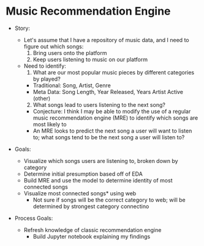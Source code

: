 # Music Recommendation Engine
  - Story:
    - Let's assume that I have a repository of music data, and I need to figure out which songs:
      1. Bring users onto the platform
      2. Keep users listening to music on our platform
    - Need to identify:
      1. What are our most popular music pieces by different categories by played?
        - Traditional: Song, Artist, Genre
        - Meta Data: Song Length, Year Released, Years Artist Active (other)
      2. What songs lead to users listening to the next song?
        - Conjecture: I think I may be able to modify the use of a regular music recommendation engine (MRE) to identify which songs are most likely to
        - An MRE looks to predict the next song a user will want to listen to; what songs tend to be the next song a user will listen to?

  - Goals:
    - Visualize which songs users are listening to, broken down by category
    - Determine initial presumption based off of EDA
    - Build MRE and use the model to determine identity of most connected songs
    - Visualize most connected songs* using web
      * Not sure if songs will be the correct category to web; will be determined by strongest category connectino

  - Process Goals:
    - Refresh knowledge of classic recommendation engine
      - Build Jupyter notebook explaining my findings
